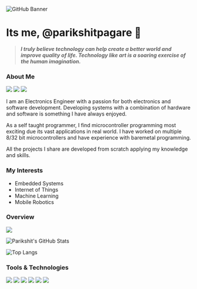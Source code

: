![GitHub Banner](https://github.com/parikshitpagare/parikshitpagare/assets/80714882/4b42e2c0-ef18-48e8-88b7-dd78241fc6e6)

# Its me, @parikshitpagare 👋

> ***I truly believe technology can help create a better world and improve quality of life. Technology like art is a soaring exercise of the human imagination.***  

### About Me

<a href="https://linkedin.com/in/parikshitpagare"><img src="https://img.shields.io/badge/Linkedin-0A66C2?style=for-the-badge&logo=linkedin&logoColor=white.svg"/></a>
<a href="https://youtube.com/@parikshitpagare"><img src="https://img.shields.io/badge/YouTube-FF0000?style=for-the-badge&logo=YouTube&logoColor=white.svg"/></a>
<a href="https://www.reddit.com/user/parikshitpagare"><img src="https://img.shields.io/badge/Reddit-d0d7de?style=for-the-badge&logo=reddit&logoColor=white.svg"/></a>

I am an Electronics Engineer with a passion for both electronics and software development. Developing systems with a combination of hardware and software is something I have always enjoyed. 

As a self taught programmer, I find microcontroller programming most exciting due its vast applications in real world. I have worked on multiple 8/32 bit microcontrollers and have experience with baremetal programming. 

All the projects I share are developed from scratch applying my knowledge and skills.

### My Interests

- Embedded Systems
- Internet of Things
- Machine Learning
- Mobile Robotics

### Overview

![](https://komarev.com/ghpvc/?username=parikshitpagare&style=for-the-badge&color=1f6feb&&label=Profile+Views)

![Parikshit's GitHub Stats](https://github-readme-stats-sigma-five.vercel.app/api?username=parikshitpagare&show_icons=true&hide=contribs,issues&title_color=212121&icon_color=212121&text_color=1f6feb&bg_color=d0d7de)

![Top Langs](https://github-readme-stats-sigma-five.vercel.app/api/top-langs/?username=parikshitpagare&layout=compact&title_color=212121&text_color=212121&bg_color=d0d7de)

### Tools & Technologies

<p align="left">
  <img src="https://img.shields.io/badge/ST Microelectronics-03234B?style=for-the-badge&logo=stmicroelectronics&logoColor=white">
  <img src="https://img.shields.io/badge/Espressif-E7352C?style=for-the-badge&logo=espressif&logoColor=white">
  <img src="https://img.shields.io/badge/Arduino-00979D?style=for-the-badge&logo=arduino&logoColor=white">
  <img src="https://img.shields.io/badge/Microchip-ec1d1b?style=for-the-badge">
  <img src="https://img.shields.io/badge/Bluetooth-0082FC?style=for-the-badge&logo=bluetooth&logoColor=white">
  <img src="https://img.shields.io/badge/FreeRTOS-4bbb4f?style=for-the-badge">
</p>

